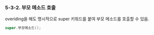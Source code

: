 ### 5-3-2. 부모 메소드 호출

overiding을 해도 명시적으로 super 키워드를 붙여 부모 메소드를 호출할 수 있음.

```java
super.부모메소드();
```